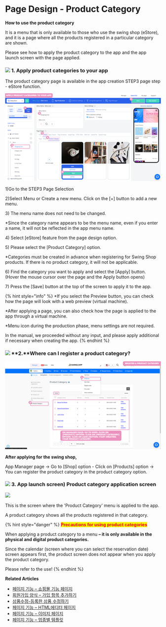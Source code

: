 # Page Design - Product Category

**How to use the product category**

It is a menu that is only available to those who use the swing shop (eStore), and it is a page where all the products registered in a particular category are shown.

Please see how to apply the product category to the app and the app launch screen with the page applied.

### ![](https://wp.swing2app.co.kr/wp-content/uploads/2022/07/%EB%8B%A8%EB%9D%BD1-1.png) **1.** Apply product categories to your app

The product category page is available in the app creation STEP3 page step - eStore function.

![](../../../.gitbook/assets/Untitled-2-Rdfvvd.png)

1\)Go to the STEP3 Page Selection

2\)Select Menu or Create a new menu. Click on the \[+] button to add a new menu.

3\) The menu name does not need to be changed.

\*Since the category name appears to be the menu name, even if you enter a name, it will not be reflected in the app menu name.

4\) Select \[eStore] feature from the page design option.

5\) Please select the \[Product Category] option.

\*Categories must be created in advance when registering for Swing Shop products. If there is no product category, it will not be applicable.

6\) Find the category you want to apply and select the \[Apply] button. (Hover the mouse cursor over the page and the Apply button opens)

7\) Press the \[Save] button at the top of the screen to apply it to the app.

{% hint style="info" %}
\*If you select the Preview button, you can check how the page will look with a web preview (virtual machine).

\*After applying a page, you can also check how the page is applied to the app through a virtual machine.

\*Menu icon during the production phase, menu settings are not required.

In the manual, we proceeded without any input, and please apply additional if necessary when creating the app.
{% endhint %}

### ![](https://wp.swing2app.co.kr/wp-content/uploads/2022/07/%EB%8B%A8%EB%9D%BD1-1.png) **2.**Where can I register a product category?

![](../../../.gitbook/assets/Untitled-2-Rgegovered.png)

**After applying for the swing shop,**

App Manager page → Go to \[Shop] option - Click on \[Products] option → You can register the product category in the product category option.

### ![](https://wp.swing2app.co.kr/wp-content/uploads/2022/07/%EB%8B%A8%EB%9D%BD1-1.png) **3.** App launch screen) Product category application screen

![](https://wp.swing2app.co.kr/wp-content/uploads/2020/11/%EC%83%81%ED%92%88%EC%B9%B4%ED%85%8C%EA%B3%A0%EB%A6%AC2\_20.11.png)

This is the screen where the 'Product Category' menu is applied to the app.

A product category shows all the products registered in that category.

{% hint style="danger" %}
<mark style="color:red;">**Precautions for using product categories**</mark>

When applying a product category to a menu **– it is only available in the physical and digital product categories.**

Since the calendar (screen where you can select the reservation date) screen appears first, the product screen does not appear when you apply the product category.

Please refer to the use!
{% endhint %}

**Related Articles**

* [페이지 기능 – 쇼핑몰 기능 페이지](https://wp.swing2app.co.kr/documentation/v3manual/step3-page/swingshop-page/)
* [회원가입 양식 – 가입 항목 추가하기](https://wp.swing2app.co.kr/documentation/appmanage/service/set-membershipform/)
* [상품수정-등록한 상품 수정하기](https://wp.swing2app.co.kr/documentation/swingshop/product-edit/)
* [페이지 기능 – HTML에디터 페이지](https://wp.swing2app.co.kr/documentation/v3manual/step3-page/editorpage/)
* [페이지 기능 – 이미지 페이지](https://wp.swing2app.co.kr/documentation/v3manual/step3-page/imagepage/)
* [페이지 기능 – 업종별 템플릿](https://wp.swing2app.co.kr/documentation/v3manual/step3-page/template-page/)
